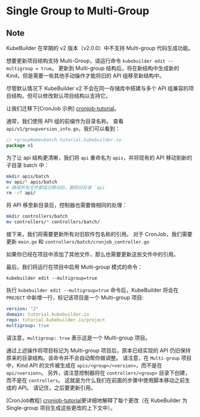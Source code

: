 # Single Group to Multi-Group

<aside class="note warning">

<h1>Note</h1>

KubeBuilder 在早期的 v2 版本（v2.0.0）中不支持 Multi-group 代码生成功能。

想要更新项目结构支持 Multi-Group，请运行命令 `kubebuilder edit --multigroup = true`。 
更新到 Multi-group 结构后，将在新结构中生成新的 Kind，但是需要一些其他手动操作才能将旧的 API 组移至新结构中。

</aside>

尽管默认情况下 KubeBuilder v2 不会在同一存储库中搭建与多个 API 组兼容的项目结构，但可以修改默认项目结构以支持它。

让我们迁移下[CronJob 示例] [cronjob-tutorial]。

通常，我们使用 API 组的前缀作为目录名称。 查看 `api/v1/groupversion_info.go`，我们可以看到：

```go
// +groupName=batch.tutorial.kubebuilder.io
package v1
```

为了让 api 结构更清晰，我们将 `api` 重命名为 `apis`，并将现有的 API 移动到新的子目录 batch 中：

```bash
mkdir apis/batch
mv api/* apis/batch
# 确保所有文件都成功移动后，删除旧目录 `api`
rm -rf api/ 
```


将 API 移至新目录后，控制器也需要做相同的处理：

```bash
mkdir controllers/batch
mv controllers/* controllers/batch/
```

接下来，我们将需要更新所有对旧软件包名称的引用。
对于 CronJob，我们需要更新 `main.go` 和 `controllers/batch/cronjob_controller.go`

如果你已经在项目中添加了其他文件，那么也需要更新这些文件中的引用。

最后，我们将运行在项目中启用 Multi-group 模式的命令：

```
kubebuilder edit --multigroup=true
```

执行 `kubebuilder edit --multigroup=true` 命令后，KubeBuilder 将会在 `PROJECT` 中新增一行，标记该项目是一个 Multi-group 项目:
                                                      
```yaml
version: "2"
domain: tutorial.kubebuilder.io
repo: tutorial.kubebuilder.io/project
multigroup: true
```

请注意，`multigroup: true` 表示这是一个 Multi-group 项目。

通过上述操作将项目标记为 Multi-group 项目后，原本已经实现的 API 仍旧保持原来的目录结构。该命令并不会自动帮你做调整。
请注意，在 `Multi-group` 项目中，Kind API 的文件被生成在 `apis/<group>/<version>`，而不是在 `api/<version>`。
另外，请注意控制器将在 `controllers/<group>` 目录下创建，而不是在 `controllers`。 
这就是为什么我们在前面的步骤中使用脚本移动之前生成的 API。
请记住，之后要更新引用。

[CronJob教程] [cronjob-tutorial]更详细地解释了每个更改（在 KubeBuilder 为 Single-group 项目生成这些更改的上下文中）。

[multi-group-issue]: https://github.com/kubernetes-sigs/kubebuilder/issues/923 "KubeBuilder Issue #923"
[cronjob-tutorial]: /cronjob-tutorial/cronjob-tutorial.md "Tutorial: Building CronJob"
